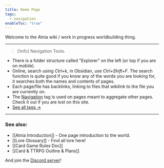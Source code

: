 ```yaml
---
title: Home Page
tags:
  - navigation
enableToc: "true"
---
```

Welcome to the Atnia wiki / work in progress worldbuilding thing.

---
> [!info] Navigation Tools.

- There is a folder structure called "Explorer" on the left (or top if you are on mobile).
- Online, search using *Ctrl+k*, in Obsidian, use *Ctrl+Shift+F*. The search function is quite good if you know any of the words you are looking for, it searches both the names and contents of pages.
- Each page/file has backlinks, linking to files that wikilink to the file you are currently on.
- The [Navigation](./tags/navigation) tag is used on pages meant to aggregate other pages. Check it out if you are lost on this site.
- [See all tags →](/tags/)


---
### See also:
- [[Atnia Introduction]] - One page introduction to the world.
- [[Lore Glossary]] - Find all lore here!
- [[Card Game Rules Doc]] 
- [[Card & TTRPG Outline & Plans]]


And join the [Discord server](https://discord.gg/xTdT2DpEwB)!
